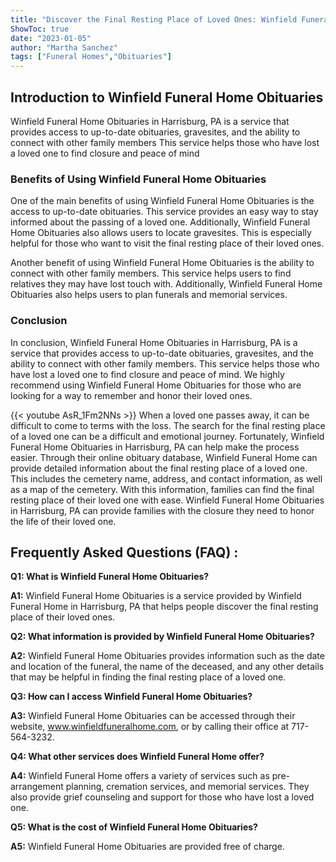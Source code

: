 ```yaml
---
title: "Discover the Final Resting Place of Loved Ones: Winfield Funeral Home Obituaries in Harrisburg, PA"
ShowToc: true 
date: "2023-01-05"
author: "Martha Sanchez" 
tags: ["Funeral Homes","Obituaries"]
---
```

## Introduction to Winfield Funeral Home Obituaries 

Winfield Funeral Home Obituaries in Harrisburg, PA is a service that provides access to up-to-date obituaries, gravesites, and the ability to connect with other family members This service helps those who have lost a loved one to find closure and peace of mind 

### Benefits of Using Winfield Funeral Home Obituaries

One of the main benefits of using Winfield Funeral Home Obituaries is the access to up-to-date obituaries. This service provides an easy way to stay informed about the passing of a loved one. Additionally, Winfield Funeral Home Obituaries also allows users to locate gravesites. This is especially helpful for those who want to visit the final resting place of their loved ones. 

Another benefit of using Winfield Funeral Home Obituaries is the ability to connect with other family members. This service helps users to find relatives they may have lost touch with. Additionally, Winfield Funeral Home Obituaries also helps users to plan funerals and memorial services. 

### Conclusion

In conclusion, Winfield Funeral Home Obituaries in Harrisburg, PA is a service that provides access to up-to-date obituaries, gravesites, and the ability to connect with other family members. This service helps those who have lost a loved one to find closure and peace of mind. We highly recommend using Winfield Funeral Home Obituaries for those who are looking for a way to remember and honor their loved ones.

{{< youtube AsR_1Fm2NNs >}} 
When a loved one passes away, it can be difficult to come to terms with the loss. The search for the final resting place of a loved one can be a difficult and emotional journey. Fortunately, Winfield Funeral Home Obituaries in Harrisburg, PA can help make the process easier. Through their online obituary database, Winfield Funeral Home can provide detailed information about the final resting place of a loved one. This includes the cemetery name, address, and contact information, as well as a map of the cemetery. With this information, families can find the final resting place of their loved one with ease. Winfield Funeral Home Obituaries in Harrisburg, PA can provide families with the closure they need to honor the life of their loved one.

## Frequently Asked Questions (FAQ) :
**Q1: What is Winfield Funeral Home Obituaries?**

**A1:** Winfield Funeral Home Obituaries is a service provided by Winfield Funeral Home in Harrisburg, PA that helps people discover the final resting place of their loved ones. 

**Q2: What information is provided by Winfield Funeral Home Obituaries?**

**A2:** Winfield Funeral Home Obituaries provides information such as the date and location of the funeral, the name of the deceased, and any other details that may be helpful in finding the final resting place of a loved one. 

**Q3: How can I access Winfield Funeral Home Obituaries?**

**A3:** Winfield Funeral Home Obituaries can be accessed through their website, www.winfieldfuneralhome.com, or by calling their office at 717-564-3232.

**Q4: What other services does Winfield Funeral Home offer?**

**A4:** Winfield Funeral Home offers a variety of services such as pre-arrangement planning, cremation services, and memorial services. They also provide grief counseling and support for those who have lost a loved one. 

**Q5: What is the cost of Winfield Funeral Home Obituaries?**

**A5:** Winfield Funeral Home Obituaries are provided free of charge.



